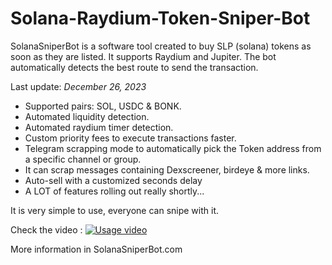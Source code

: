 # Solana-Raydium-Token-Sniper-Bot
SolanaSniperBot is a software tool created to buy SLP (solana) tokens as soon as they are listed.
It supports Raydium and Jupiter. The bot automatically detects the best route to send the transaction.

Last update: *December 26, 2023*

- Supported pairs: SOL, USDC & BONK.
- Automated liquidity detection.
- Automated raydium timer detection.
- Custom priority fees to execute transactions faster.
- Telegram scrapping mode to automatically pick the Token address from a specific channel or group.
- It can scrap messages containing Dexscreener, birdeye & more links.
- Auto-sell with a customized seconds delay
- A LOT of features rolling out really shortly...

It is very simple to use, everyone can snipe with it.

Check the video :
[![Usage video](https://img.youtube.com/vi/erPes1cnZqo/0.jpg)](https://www.youtube.com/watch?v=erPes1cnZqo)


More information in SolanaSniperBot.com
